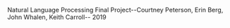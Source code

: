 Natural Language Processing Final Project--Courtney Peterson, Erin Berg, John Whalen, Keith Carroll--
2019
